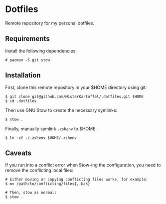 # Dotfiles
Remote repository for my personal dotfiles.

## Requirements
Install the following dependencies:
```text
# pacman -S git stow
```

## Installation
First, clone this remote repository in your $HOME directory using git:
```text
$ git clone git@github.com/MisterKartoffel/.dotfiles.git $HOME
$ cd .dotfiles
```

Then use GNU Stow to create the necessary symlinks:
```text
$ stow .
```

Finally, manually symlink `.zshenv` to $HOME:
```text
$ ln -sf ./.zshenv $HOME/.zshenv
```

## Caveats
If you run into a conflict error when Stow-ing the configuration, you need to remove the conflicting local files:
```text
# Either moving or copying conflicting files works, for example:
$ mv /path/to/conflicting/files{,.bak}

# Then, stow as normal:
$ stow .
```
